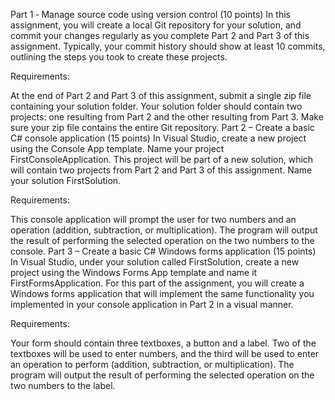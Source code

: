 Part 1 ‐ Manage source code using version control (10 points)
In this assignment, you will create a local Git repository for your solution, and commit your changes regularly as you complete Part 2 and Part 3 of this assignment. Typically, your commit history should show at least 10 commits, outlining the steps you took to create these projects.

Requirements:

At the end of Part 2 and Part 3 of this assignment, submit a single zip file containing your solution folder.
Your solution folder should contain two projects: one resulting from Part 2 and the other resulting from Part 3.
Make sure your zip file contains the entire Git repository.
Part 2 – Create a basic C# console application (15 points)
In Visual Studio, create a new project using the Console App template. Name your project FirstConsoleApplication. This project will be part of a new solution, which will contain two projects from Part 2 and Part 3 of this assignment. Name your solution FirstSolution.

Requirements:

This console application will prompt the user for two numbers and an operation (addition, subtraction, or multiplication).
The program will output the result of performing the selected operation on the two numbers to the console.
Part 3 – Create a basic C# Windows forms application (15 points)
In Visual Studio, under your solution called FirstSolution, create a new project using the Windows Forms App template and name it FirstFormsApplication. For this part of the assignment, you will create a Windows forms application that will implement the same functionality you implemented in your console application in Part 2 in a visual manner.

Requirements:

Your form should contain three textboxes, a button and a label. Two of the textboxes will be used to enter numbers, and the third will be used to enter an operation to perform (addition, subtraction, or multiplication).
The program will output the result of performing the selected operation on the two numbers to the label.

